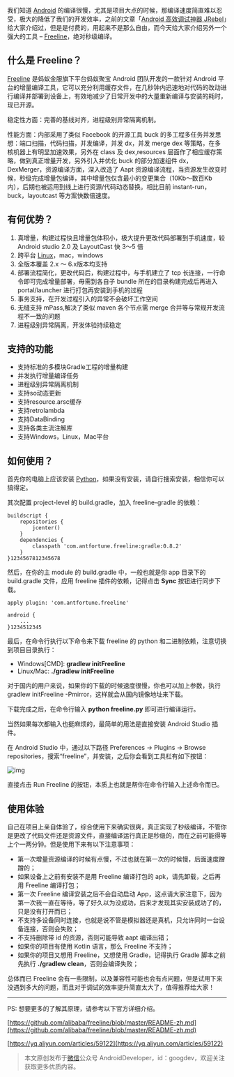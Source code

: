我们知道 [Android](http://lib.csdn.net/base/android) 的编译很慢，尤其是项目大点的时候，那编译速度简直难以忍受，极大的降低了我们的开发效率，之前的文章「[Android 高效调试神器 JRebel](http://blog.csdn.net/googdev/article/details/53470931)」给大家介绍过，但是是付费的，用起来不是那么自由，而今天给大家介绍另外一个强大的工具 – [Freeline](https://github.com/alibaba/freeline)，绝对秒级编译。

## 什么是 Freeline？

[Freeline](https://github.com/alibaba/freeline) 是蚂蚁金服旗下平台蚂蚁聚宝 Android 团队开发的一款针对 Android 平台的增量编译工具，它可以充分利用缓存文件，在几秒钟内迅速地对代码的改动进行编译并部署到设备上，有效地减少了日常开发中的大量重新编译与安装的耗时，现已开源。

稳定性方面：完善的基线对齐，进程级别异常隔离机制。

性能方面：内部采用了类似 Facebook 的开源工具 buck 的多工程多任务并发思想：端口扫描，代码扫描，并发编译，并发 dx，并发 merge dex 等策略，在多核机器上有明显加速效果，另外在 class 及 dex,resources 层面作了相应缓存策略，做到真正增量开发，另外引入并优化 buck 的部分加速组件 dx，DexMerger，资源编译方面，深入改造了 Aapt 资源编译流程，当资源发生改变时候，秒级完成增量包编译，其中增量包仅含最小的变更集合（10Kb～数百Kb内），后期也被运用到线上进行资源/代码动态替换。相比目前 instant-run，buck，layoutcast 等方案快数倍速度。

## 有何优势？

1. 真增量，构建过程快且增量包体积小，极大提升更改代码部署到手机速度，较 Android studio 2.0 及 LayoutCast 快 3～5 倍
2. 跨平台 [Linux](http://lib.csdn.net/base/linux)，mac，windows
3. 全版本覆盖 2.x ～ 6.x版本均支持
4. 部署流程简化，更改代码后，构建过程中，与手机建立了 tcp 长连接，一行命令即可完成增量部署，毋需到各自子 bundle 所在的目录构建完成后再进入 portal/launcher 进行打包再安装到手机的过程
5. 事务支持，在开发过程引入的异常不会破坏工作空间
6. 无缝支持 mPass,解决了类似 maven 各个节点需 merge 合并等与常规开发流程不一致的问题
7. 进程级别异常隔离，开发体验持续稳定

## 支持的功能

- 支持标准的多模块Gradle工程的增量构建
- 并发执行增量编译任务
- 进程级别异常隔离机制
- 支持so动态更新
- 支持resource.arsc缓存
- 支持retrolambda
- 支持DataBinding
- 支持各类主流注解库
- 支持Windows，Linux，Mac平台

## 如何使用？

首先你的电脑上应该安装 [Python](http://lib.csdn.net/base/python)，如果没有安装，请自行搜索安装，相信你可以搞得定。

其次配置 project-level 的 build.gradle，加入 freeline-gradle 的依赖：

```
buildscript {
    repositories {
        jcenter()
    }
    dependencies {
        classpath 'com.antfortune.freeline:gradle:0.8.2'
    }
}1234567812345678
```

然后，在你的主 module 的 build.gradle 中，一般也就是你 app 目录下的 build.gradle 文件，应用 freeline 插件的依赖，记得点击 **Sync** 按钮进行同步下载。

```
apply plugin: 'com.antfortune.freeline'

android {
    ...
}1234512345
```

最后，在命令行执行以下命令来下载 freeline 的 python 和二进制依赖，注意切换到项目目录执行：

- Windows[CMD]: **gradlew initFreeline**
- Linux/Mac: **./gradlew initFreeline**

对于国内的用户来说，如果你的下载的时候速度很慢，你也可以加上参数，执行gradlew initFreeline -Pmirror，这样就会从国内镜像地址来下载。

下载完成之后，在命令行输入 **python freeline.py** 即可进行编译运行。

当然如果每次都输入也挺麻烦的，最简单的用法是直接安装 Android Studio 插件。

在 Android Studio 中，通过以下路径 Preferences → Plugins → Browse repositories，搜索“freeline”，并安装，之后你会看到工具栏有如下按钮：

![img](http://stormzhang.com/image/freeline.jpeg)

直接点击 Run Freeline 的按钮，本质上也就是帮你在命令行输入上述命令而已。

## 使用体验

自己在项目上亲自体验了，综合使用下来确实很爽，真正实现了秒级编译，不管你是更改了代码文件还是资源文件，直接编译运行真正是秒级的，而在之前可能得等上个一两分钟。但是使用下来有以下注意事项：

- 第一次增量资源编译的时候有点慢，不过也就在第一次的时候慢，后面速度蹭蹭的；
- 如果设备上之前有安装不是用 Freeline 编译打包的 apk，请先卸载，之后再用 Freeline 编译打包；
- 第一次 Freeline 编译安装之后不会自动启动 App，这点请大家注意下，因为第一次我一直在等待，等了好久以为没成功，后来才发现其实安装成功了的，只是没有打开而已；
- 不支持多设备同时连接，也就是说不管是模拟器还是真机，只允许同时一台设备连接，否则会失败；
- 不支持删除带 id 的资源，否则可能导致 aapt 编译出错；
- 如果你的项目有使用 Kotlin 语言，那么 Freeline 不支持；
- 如果你的项目又想用 Freeline，又想使用 Gradle，记得执行 Gradle 脚本之前先执行 **./gradlew clean**，否则会编译失败；

总体而已 Freeline 会有一些限制，以及兼容性可能也会有点问题，但是试用下来没遇到多大的问题，而且对于调试的效率提升简直太大了，值得推荐给大家！

------

PS: 想要更多的了解其原理，请参考以下官方详细介绍。

[https://github.com/alibaba/freeline/blob/master/README-zh.md](https://github.com/alibaba/freeline/blob/master/README-zh.md)

[https://yq.aliyun.com/articles/59122](https://yq.aliyun.com/articles/59122)

> 本文原创发布于[微信](http://lib.csdn.net/base/wechat)公众号 AndroidDeveloper，id：googdev，欢迎关注获取更多优质内容。